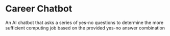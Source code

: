 # Career Chatbot
 An AI chatbot that asks a series of yes-no questions to determine the more sufficient computing job based on the provided yes-no answer combination
